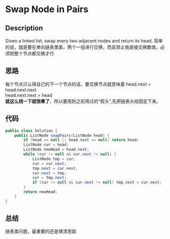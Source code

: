 # Swap Node in Pairs
## Description
Given a linked list, swap every two adjacent nodes and return its head. 
简单的说，就是要在单向链表里面，两个一组进行交换，而且禁止我直接交换数值，必须把整个节点都交换才行
## 思路
每个节点只认得自己的下一个节点的话，要交换节点就意味着
head.next = head.next.next  
head.next.next = head  
**就这么绕一下就很晕了**，所以要用到之前用过的“假头",先把链表头给固定下来。
## 代码
```java
public class Solution {
    public ListNode swapPairs(ListNode head) {
        if (head == null || head.next == null) return head;
        ListNode cur = head;
        ListNode newHead = head.next;
        while (cur != null && cur.next != null) {
            ListNode tmp = cur;
            cur = cur.next;
            tmp.next = cur.next;
            cur.next = tmp;
            cur = tmp.next;
            if (cur != null && cur.next != null) tmp.next = cur.next;
        }
        return newHead;
    }
}
```
## 总结
链表类问题，最重要的还是理清思路
